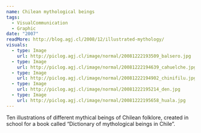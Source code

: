 ```yaml
---
name: Chilean mythological beings
tags:
  - VisualCommunication
  - Graphic
date: "2007"
readMore: http://blog.agj.cl/2008/12/illustrated-mythology/
visuals:
  - type: Image
    url: http://piclog.agj.cl/image/normal/20081222193509_balsero.jpg
  - type: Image
    url: http://piclog.agj.cl/image/normal/20081222194639_cahuelche.jpg
  - type: Image
    url: http://piclog.agj.cl/image/normal/20081222194902_chinifilu.jpg
  - type: Image
    url: http://piclog.agj.cl/image/normal/20081222195214_den.jpg
  - type: Image
    url: http://piclog.agj.cl/image/normal/20081222195658_huala.jpg
---
```



Ten illustrations of different mythical beings of Chilean folklore, created in school for a book called “Dictionary of mythological beings in Chile”.
